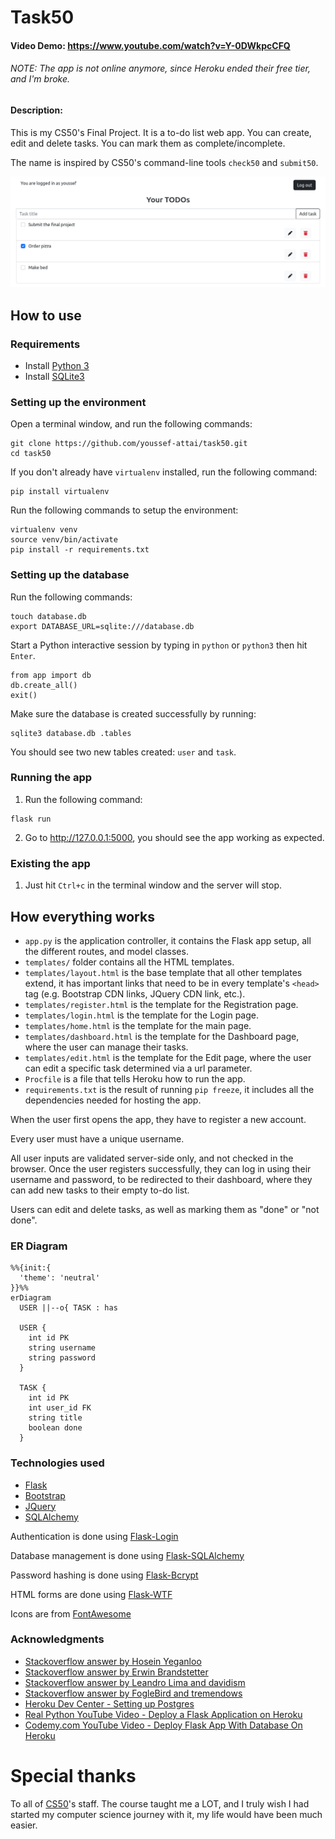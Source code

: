 # Task50

#### Video Demo:  https://www.youtube.com/watch?v=Y-0DWkpcCFQ

###### NOTE: The app is not online anymore, since Heroku ended their free tier, and I'm broke.

#### Description:

This is my CS50's Final Project. It is a to-do list web app. You can create, edit and
delete tasks. You can mark them as complete/incomplete.

The name is inspired by CS50's command-line tools `check50` and `submit50`.

![Screenshot of the app's dashboard](https://github.com/youssef-attai/cs50_project/blob/master/imgs/screenshot.png)

## How to use

### Requirements

- Install [Python 3](https://www.python.org/)
- Install [SQLite3](https://www.sqlite.org/)

### Setting up the environment

Open a terminal window, and run the following commands:

```
git clone https://github.com/youssef-attai/task50.git
cd task50
```

If you don't already have `virtualenv` installed, run the following command:

```
pip install virtualenv
```

Run the following commands to setup the environment:

```
virtualenv venv
source venv/bin/activate
pip install -r requirements.txt
```

### Setting up the database

Run the following commands:

```
touch database.db
export DATABASE_URL=sqlite:///database.db
```

Start a Python interactive session by typing in `python` or `python3` then hit `Enter`.

```
from app import db
db.create_all()
exit()
```

Make sure the database is created successfully by running:
```
sqlite3 database.db .tables
```

You should see two new tables created: `user` and `task`.

### Running the app

1. Run the following command:

```
flask run
```

2. Go to http://127.0.0.1:5000, you should see the app working as expected.

### Existing the app

1. Just hit `Ctrl+c` in the terminal window and the server will stop.

## How everything works

- `app.py` is the application controller, it contains the Flask app setup, all the different routes, and model classes.
- `templates/` folder contains all the HTML templates.
- `templates/layout.html` is the base template that all other templates extend, it has important links that need to be
  in every template's `<head>` tag (e.g. Bootstrap CDN links, JQuery CDN link, etc.).
- `templates/register.html` is the template for the Registration page.
- `templates/login.html` is the template for the Login page.
- `templates/home.html` is the template for the main page.
- `templates/dashboard.html` is the template for the Dashboard page, where the user can manage their tasks.
- `templates/edit.html` is the template for the Edit page, where the user can edit a specific task determined via a url
  parameter.
- `Procfile` is a file that tells Heroku how to run the app.
- `requirements.txt` is the result of running `pip freeze`, it includes all the dependencies needed for hosting the
  app.

When the user first opens the app, they have to register a new account.

Every user must have a unique username.

All user inputs are validated server-side only, and not checked in the browser. Once the user registers successfully,
they can log in using their username and password, to be redirected to their dashboard, where they can add new tasks to
their empty to-do list.

Users can edit and delete tasks, as well as marking them as "done" or "not done".

### ER Diagram

```mermaid
%%{init:{
  'theme': 'neutral'
}}%%
erDiagram
  USER ||--o{ TASK : has

  USER {
    int id PK
    string username
    string password
  }

  TASK {
    int id PK
    int user_id FK
    string title
    boolean done
  }
```

### Technologies used

- [Flask](https://flask.palletsprojects.com/en/2.2.x/)
- [Bootstrap](https://getbootstrap.com/docs/5.2/getting-started/introduction/)
- [JQuery](https://jquery.com/)
- [SQLAlchemy](https://www.sqlalchemy.org/)

Authentication is done using [Flask-Login](https://flask-login.readthedocs.io/en/latest/)

Database management is done using [Flask-SQLAlchemy](https://flask-sqlalchemy.palletsprojects.com/en/2.x/)

Password hashing is done using [Flask-Bcrypt](https://flask-bcrypt.readthedocs.io/en/1.0.1/)

HTML forms are done using [Flask-WTF](https://flask-wtf.readthedocs.io/en/1.0.x/)

Icons are from [FontAwesome](https://fontawesome.com/)

### Acknowledgments

- [Stackoverflow answer by Hosein Yeganloo](https://stackoverflow.com/a/44724510/14174934)
- [Stackoverflow answer by Erwin Brandstetter](https://stackoverflow.com/a/11919677/14174934)
- [Stackoverflow answer by Leandro Lima and davidism](https://stackoverflow.com/a/64698899/14174934)
- [Stackoverflow answer by FogleBird and tremendows](https://stackoverflow.com/a/7478705/14174934)
- [Heroku Dev Center - Setting up Postgres](https://devcenter.heroku.com/articles/heroku-postgresql#set-up-postgres-on-linux)
- [Real Python YouTube Video - Deploy a Flask Application on Heroku](https://www.youtube.com/watch?v=4_EO4RwABbA)
- [Codemy.com YouTube Video - Deploy Flask App With Database On Heroku](https://www.youtube.com/watch?v=SiCAIRc0pEI)

# Special thanks

To all of [CS50](https://www.edx.org/course/introduction-computer-science-harvardx-cs50x)'s staff. The course taught me a LOT, and I truly wish I had started my computer science journey with it,
my life would have been much easier.
